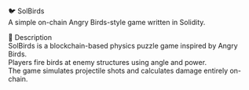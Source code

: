 🐦 SolBirds         
A simple on-chain Angry Birds-style game written in Solidity.    
      
🎯 Description   
SolBirds is a blockchain-based physics puzzle game inspired by Angry Birds.      
Players fire birds at enemy structures using angle and power.           
The game simulates projectile shots and calculates damage entirely on-chain.           
   
